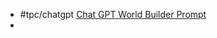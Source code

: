 - #tpc/chatgpt [Chat GPT World Builder Prompt](https://gist.github.com/kettle11/33413b02b028b7ddd35c63c0894caedc)
-